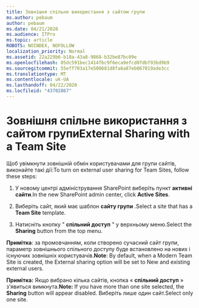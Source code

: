 ```yaml
---
title: Зовнішня спільне використання з сайтом групи
ms.author: pebaum
author: pebaum
ms.date: 04/21/2020
ms.audience: ITPro
ms.topic: article
ROBOTS: NOINDEX, NOFOLLOW
localization_priority: Normal
ms.assetid: 22a229b6-b18a-43a8-9868-b32be87bc09e
ms.openlocfilehash: 05dc591bec1414fbc9f6eca9efcd0fdbf93bd9b9
ms.sourcegitcommit: 55eff703a17e500681d8fa6a87eb067019ade3cc
ms.translationtype: MT
ms.contentlocale: uk-UA
ms.lasthandoff: 04/22/2020
ms.locfileid: "43702867"
---
```

# <a name="external-sharing-with-a-team-site"></a><span data-ttu-id="5ac93-102">Зовнішня спільне використання з сайтом групи</span><span class="sxs-lookup"><span data-stu-id="5ac93-102">External Sharing with a Team Site</span></span>

<span data-ttu-id="5ac93-103">Щоб увімкнути зовнішній обмін користувачами для групи сайтів, виконайте такі дії:</span><span class="sxs-lookup"><span data-stu-id="5ac93-103">To turn on external user sharing for Team Sites, follow these steps:</span></span> 
  
1. <span data-ttu-id="5ac93-104">У новому центрі адміністрування SharePoint виберіть пункт **активні сайти**.</span><span class="sxs-lookup"><span data-stu-id="5ac93-104">In the new SharePoint admin center, click **Active Sites**.</span></span>
  
2. <span data-ttu-id="5ac93-105">Виберіть сайт, який має шаблон **сайту групи** .</span><span class="sxs-lookup"><span data-stu-id="5ac93-105">Select a site that has a **Team Site** template.</span></span> 
  
3. <span data-ttu-id="5ac93-106">Натисніть кнопку " **спільний доступ** " у верхньому меню.</span><span class="sxs-lookup"><span data-stu-id="5ac93-106">Select the **Sharing** button from the top menu.</span></span> 
  
 <span data-ttu-id="5ac93-107">**Примітка**: за промовчанням, коли створено сучасний сайт групи, параметр зовнішнього спільного доступу буде встановлено на нових і існуючих зовнішніх користувачів.</span><span class="sxs-lookup"><span data-stu-id="5ac93-107">**Note**: By default, when a Modern Team Site is created, the External sharing option will be set to New and existing external users.</span></span> 
  
 <span data-ttu-id="5ac93-108">**Примітка:** Якщо вибрано кілька сайтів, кнопка « **спільний доступ** » з'явиться вимкнута.</span><span class="sxs-lookup"><span data-stu-id="5ac93-108">**Note:** If you have more than one site selected, the **Sharing** button will appear disabled.</span></span> <span data-ttu-id="5ac93-109">Виберіть лише один сайт.</span><span class="sxs-lookup"><span data-stu-id="5ac93-109">Select only one site.</span></span> 
  

